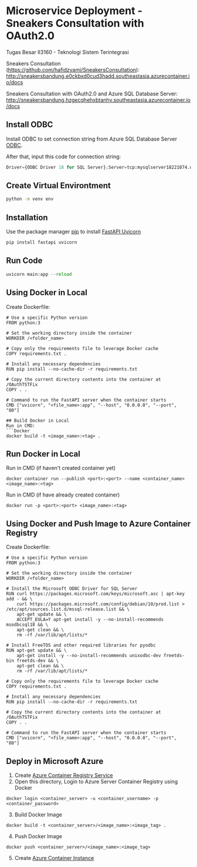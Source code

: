 # Microservice Deployment - Sneakers Consultation with OAuth2.0

Tugas Besar II3160 - Teknologi Sistem Terintegrasi

Sneakers Consultation (https://github.com/hafidzyami/SneakersConsultation):
http://sneakersbandung.e0ckbxd0cud3hadd.southeastasia.azurecontainer.io/docs

Sneakers Consultation with OAuth2.0 and Azure SQL Database Server:
http://sneakersbandung.hzgecqhehxbtanhv.southeastasia.azurecontainer.io/docs

## Install ODBC
Install ODBC to set connection string from Azure SQL Database Server [ODBC](https://go.microsoft.com/fwlink/?linkid=833576).

After that, input this code for connection string:
```python
Driver={ODBC Driver 18 for SQL Server};Server=tcp:mysqlserver18221074.database.windows.net,1433;Database=sneakersdb;Uid=azureuser;Pwd={your_password_here};Encrypt=yes;TrustServerCertificate=no;Connection Timeout=30;
```

## Create Virtual Environtment

```bash
python -m venv env
```

## Installation

Use the package manager [pip](https://pip.pypa.io/en/stable/) to install [FastAPI Uvicorn](https://fastapi.tiangolo.com/deployment/manually/)

```bash
pip install fastapi uvicorn
```

## Run Code

```python
uvicorn main:app --reload
```

## Using Docker in Local

Create Dockerfile:

```Docker
# Use a specific Python version
FROM python:3

# Set the working directory inside the container
WORKDIR /<folder_name>

# Copy only the requirements file to leverage Docker cache
COPY requirements.txt .

# Install any necessary dependencies
RUN pip install --no-cache-dir -r requirements.txt

# Copy the current directory contents into the container at /OAuthTSTFix
COPY . .

# Command to run the FastAPI server when the container starts
CMD ["uvicorn", "<file_name>:app", "--host", "0.0.0.0", "--port", "80"]

## Build Docker in Local
Run in CMD:
```Docker
docker build -t <image_name>:<tag> .
```

## Run Docker in Local
Run in CMD (if haven't created container yet)
```Docker
docker container run --publish <port>:<port> --name <container_name> <image_name>:<tag>
```

Run in CMD (if have already created container)
```Docker
docker run -p <port>:<port> <image_name>:<tag>
```

## Using Docker and Push Image to Azure Container Registry

Create Dockerfile:

```Docker
# Use a specific Python version
FROM python:3

# Set the working directory inside the container
WORKDIR /<folder_name>

# Install the Microsoft ODBC Driver for SQL Server
RUN curl https://packages.microsoft.com/keys/microsoft.asc | apt-key add - && \
    curl https://packages.microsoft.com/config/debian/10/prod.list > /etc/apt/sources.list.d/mssql-release.list && \
    apt-get update && \
    ACCEPT_EULA=Y apt-get install -y --no-install-recommends msodbcsql18 && \
    apt-get clean && \
    rm -rf /var/lib/apt/lists/*

# Install FreeTDS and other required libraries for pyodbc
RUN apt-get update && \
    apt-get install -y --no-install-recommends unixodbc-dev freetds-bin freetds-dev && \
    apt-get clean && \
    rm -rf /var/lib/apt/lists/*

# Copy only the requirements file to leverage Docker cache
COPY requirements.txt .

# Install any necessary dependencies
RUN pip install --no-cache-dir -r requirements.txt

# Copy the current directory contents into the container at /OAuthTSTFix
COPY . .

# Command to run the FastAPI server when the container starts
CMD ["uvicorn", "<file_name>:app", "--host", "0.0.0.0", "--port", "80"]
```

## Deploy in Microsoft Azure

1. Create [Azure Container Registry Service](https://azure.microsoft.com/en-us/products/container-registry)
2. Open this directory, Login to Azure Server Container Registry using Docker
```Docker
docker login <container_server> -u <container_username> -p <container_password>
```
3. Build Docker Image
```Docker
docker build -t <container_server>/<image_name>:<image_tag> .
```
4. Push Docker Image
```Docker
docker push <container_server>/<image_name>:<image_tag>
```
5. Create [Azure Container Instance](https://azure.microsoft.com/en-us/products/container-instances)

